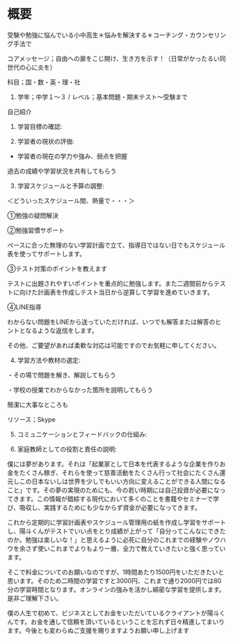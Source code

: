 # 概要

受験や勉強に悩んでいる小中高生＊悩みを解決する＊コーチング・カウンセリング手法で

コアメッセージ；自由への扉をこじ開け、生き方を示す！（日常がかったるい同世代の心に炎を）

科目；国・数・英・理・社

1. 学年；中学１〜３ / レベル；基本問題・期末テスト〜受験まで

自己紹介

1. 学習目標の確認:

2. 学習者の現状の評価:

- 学習者の現在の学力や強み、弱点を把握

過去の成績や学習状況を共有してもらう

3. 学習スケジュールと予算の調整:

＜どういったスケジュール間、熱量で・・・＞

①勉強の疑問解決

②勉強習慣サポート

ペースに合った無理のない学習計画で立て、指導日ではない日でもスケジュール表を使ってサポートします。

③テスト対策のポイントを教えます

テストに出題されやすいポイントを重点的に勉強します。また二週間前からテストに向けた計画表を作成しテスト当日から逆算して学習を進めていきます。

④LINE指導

わからない問題をLINEから送っていただければ、いつでも解答または解答のヒントとなるような返信をします。

その他、ご要望があれば柔軟な対応は可能ですのでお気軽に申してください。

4. 学習方法や教材の選定:

・その場で問題を解き、解説してもらう

・学校の授業でわからなかった箇所を説明してもらう

簡潔に大事なところも

リソース；Skype

5. コミュニケーションとフィードバックの仕組み:

6. 家庭教師としての役割と責任の説明:

僕には夢があります。それは「起業家として日本を代表するような企業を作りお金をたくさん稼ぎ、それらを使って慈善活動をたくさん行って社会にたくさん還元しこの日本ないしは世界を少しでもいい方向に変えることができる人間になること」です。その夢の実現のためにも、今の若い時期には自己投資が必要になってきます。この情報が錯綜する現代において多くのことを書籍やセミナーで学び、吸収し、実践するためにも少なからず資金が必要になってきます。

これから定期的に学習計画表やスケジュール管理用の紙を作成し学習をサポートし、陽斗くんがテストでいい点をとり成績が上がって「自分ってこんなにできたのか。勉強は楽しいな！」と思えるように必死に自分のこれまでの経験やノウハウを余さず使いこれまでよりもより一層、全力で教えていきたいと強く思っています。

そこで料金についてのお願いなのですが、1時間あたり1500円をいただきたいと思います。そのため二時間の学習ですと3000円、これまで通り2000円では80分の学習時間となります。オンラインの強みを活かし綿密な学習を提供します。是非ご理解下さい。

僕の人生で初めて、ビジネスとしてお金をいただいているクライアントが陽斗くんです。お金を通して信頼を頂いているということを忘れず日々精進してまいります。今後とも変わらぬご支援を賜りますようお願い申し上げます